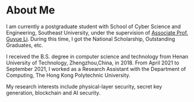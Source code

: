 # About Me
I am currently a postgraduate student with School of Cyber Science and Engineering, Southeast University, under the supervision of [Associate Prof. Guyue Li](https://www.researchgate.net/profile/Li-Guyue). During this time, I got the National Scholarship, Outstanding Graduates, etc.

I received the B.S. degree in computer science and technology from Henan University of Technology, Zhengzhou,China, in 2018. From April 2021 to September 2021, I worked as a Research Assistant with the Department of Computing, The Hong Kong Polytechnic University. 

My research interests include physical-layer security, secret key generation, blockchain and AI security.
